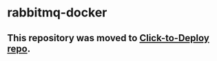 rabbitmq-docker
============

## This repository was moved to [Click-to-Deploy repo](https://github.com/GoogleCloudPlatform/click-to-deploy/tree/master/docker/rabbitmq).

